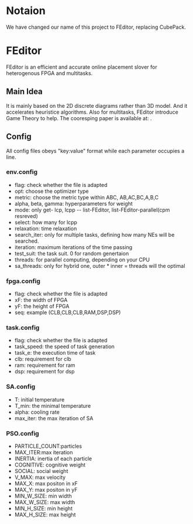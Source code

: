 # Notaion
We have changed our name of this project to FEditor, replacing CubePack.

# FEditor
FEditor is an efficient and accurate online placement slover for heterogenous FPGA and multitasks.

## Main Idea
It is mainly based on the 2D discrete diagrams rather than 3D model. And it accelerates heuristice algorithms. Also for multitasks, FEditor introduce Game Theory to help. The cooresping paper is available at: .

## Config
All config files obeys "key:value" format while each parameter occupies a line.
### env.config
- flag: check whether the file is adapted
- opt: choose the optimizer type
- metric: choose the metric type within ABC, AB,AC,BC,A,B,C
- alpha, beta, gamma: hyperparameters for weight
- mode: only get- lcp, lcpp -- list-FEditor, list-FEditor-parallel(cpm resreved)
- select: how many for lcpp
- relaxation: time relaxation
- search_iter: only for multiple tasks, defining how many NEs will be searched.
- iteration: maximum iterations of the time passing
- test_suit: the task suit. 0 for random genertaion
- threads: for parallel computing, depending on your CPU
- sa_threads: only for hybrid one, outer * inner = threads will the optimal

### fpga.config
- flag: check whether the file is adapted
- xF: the width of FPGA
- yF: the height of FPGA
- seq: example (CLB,CLB,CLB,RAM,DSP,DSP)

### task.config
- flag: check whether the file is adapted
- task_speed: the speed of task generation
- task_e: the execution time of task
- clb: requirement for clb
- ram: requirement for ram
- dsp: requirement for dsp

### SA.config
- T: initial temperature
- T_min: the minimal temperature
- alpha: cooling rate
- max_iter: the max iteration of SA

### PSO.config
- PARTICLE_COUNT:particles
- MAX_ITER:max iteration
- INERTIA: inertia of each particle
- COGNITIVE: cognitive weight
- SOCIAL: social weight
- V_MAX: max velocity
- MAX_X: max positon in xF
- MAX_Y: max positon in yF
- MIN_W_SIZE: min width
- MAX_W_SIZE: max width
- MIN_H_SIZE: min height
- MAX_H_SIZE: max height
